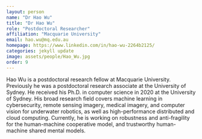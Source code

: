 ```yaml
---
layout: person
name: "Dr Hao Wu"
title: "Dr Hao Wu"
role: "Postdoctoral Researcher"
affiliation: "Macquarie University"
email: hao.wu@mq.edu.au
homepage: https://www.linkedin.com/in/hao-wu-2264b2125/
categories: jekyll update
image: assets/people/Hao_Wu.jpg
order: 9
---
```

Hao Wu is a postdoctoral research fellow at Macquarie University. Previously he was a postdoctoral research associate at the University of Sydney. He received his Ph.D. in computer science in 2020 at the University of Sydney. His broad research field covers machine learning in cybersecurity, remote sensing imagery, medical imagery, and computer vision for underwater robotics, as well as high-performance distributed and cloud computing. Currently, he is working on robustness and anti-fragility for the human-machine cooperative model, and trustworthy human-machine shared mental models. 